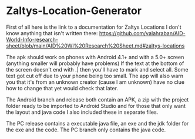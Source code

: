 # Zaltys-Location-Generator

First of all here is the link to a documentation for Zaltys Locations I don't know anything that isn't written there:
https://github.com/valahraban/AID-World-Info-research-sheet/blob/main/AID%20WI%20Research%20Sheet.md#zaltys-locations

The apk should work on phones with Android 4.1+ and with a 5.0+ screen (anything smaller will probably have problems)
If the text at the bottom of the screen doesn't end with .] then you'll have to mark and select all. Some text got cut off due to your phone being too small.
The app will also warn you that it's from an unknown creator (cause I am unknown) have no clue how to change that yet would check that later.

The Android branch and release both contain an APK, a zip with the project folder ready to be imported to Android Studio and for those that only want the layout and java code I also included these in separate files.

The PC release contains a executable java file, an exe and the jdk folder for the exe and the code.
The PC branch only contains the java code.
